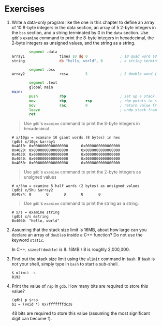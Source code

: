 # Exercises

1. Write a data-only program like the one in this chapter to define an array
   of 10 8-byte integers in the data section, an array of 5 2-byte integers
   in the `bss` section, and a string terminated by 0 in the `data` section.
   Use `gdb`'s `examine` command to print the 8-byte integers in hexadecimal,
   the 2-byte integers as unsigned values, and the string as a string.

   ```asm
           segment .data
   array1                times 10 dq 0               ; 10 quad word (8-byte) integers
   string                db "hello, world", 0        ; a string terminated by 0
   
           segment .bss
   array2                resw        5               ; 5 double word (2-byte) integers
   
           segment .text
           global main 
   main:
           push          rbp                         ; set up a stack frame
           mov           rbp,        rsp             ; rbp points to stack frame
           mov           rax,        0               ; return value from main
           leave                                     ; undo stack frame changes
           ret
   ```

   > Use `gdb`'s `examine` command to print the 8-byte integers in hexadecimal
   ```none
   # x/10gx = examine 10 giant words (8 bytes) in hex
   (gdb) x/10gx &array1
   0x4010: 0x0000000000000000      0x0000000000000000
   0x4020: 0x0000000000000000      0x0000000000000000
   0x4030: 0x0000000000000000      0x0000000000000000
   0x4040: 0x0000000000000000      0x0000000000000000
   0x4050: 0x0000000000000000      0x0000000000000000
   ```

   > Use `gdb`'s `examine` command to print the 2-byte integers as unsigned values
   ```none
   # x/5hu = examine 5 half words (2 bytes) as unsigned values
   (gdb) x/5hu &array2
   0x4074: 0       0       0       0       0
   ```

   > Use `gdb`'s `examine` command to print the string as a string.
   ```none
   # x/s = examine string
   (gdb) x/s &string
   0x4060: "hello, world"
   ```

2. Assuming that the stack size limit is 16MB, about how large can you declare
   an array of `double`s inside a C++ function? Do not use the keyword
   `static`.

   In C++, `sizeof(double)` is 8.  16MB / 8 is roughly 2,000,000.

3. Find out the stack size limit using the `ulimit` command in `bash`. If
   `bash` is not your shell, simply type in `bash` to start a sub-shell.
   ```none
   $ ulimit -s
   8192
   ```

4. Print the value of `rsp` in `gdb`. How many bits are required to store
   this value?

   ```none
   (gdb) p $rsp
   $1 = (void *) 0x7fffffffdc38
   ```

   48 bits are required to store this value (assuming the most significant
   digit can become f).
   
